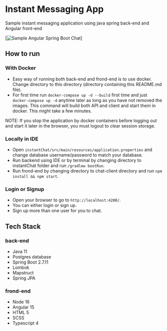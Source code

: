 # Instant Messaging App
Sample instant messaging application using java spring back-end and Angular front-end 

[<img src="chats.jpg" alt="Sample Angular Spring Boot Chat"  />]

## How to run

### With Docker
- Easy way of running both back-end and frond-end is to use docker. Change directory to this directory (directory containing this README.md file).
- For first time run `docker-compose up -d --build` first time and just `docker-compose up -d` anytime later as long as you have not removed the images. This command will build both API and client and start them in docker. This might take a few minutes. 

NOTE: If you stop the application by docker containers before logging out and start it later in the browser, you must logout to clear session storage.

### Locally in IDE
- Open `instantChat/src/main/resources/application.properties` and change database username/password to match your database.
- Run backend using IDE or by terminal by changing directory to instantChat folder and run `/gradlew bootRun`.
- Run frond-end by changing directory to chat-client directory and run `npm install && npm start`.

### Login or Signup
- Open your browser to go to `http://localhost:4200/`.
- You can either login or sign up.
- Sign up more than one user for you to chat. 

## Tech Stack

### back-end
- Java 11
- Postgres database
- Spring Boot 2.7.11 
- Lombok
- Mapstruct
- Spring JPA

### frond-end
- Node 16
- Angular 15
- HTML 5
- SCSS
- Typescript 4

